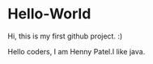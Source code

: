 # Hello-World
Hi, this is my first github project. :)


Hello coders, I am Henny Patel.I like java.
